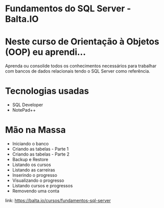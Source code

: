 # Fundamentos do SQL Server - Balta.IO

# Neste curso de Orientação à Objetos (OOP) eu aprendi...
Aprenda ou consolide todos os conhecimentos necessários para trabalhar com bancos de dados relacionais tendo o SQL Server como referência.

# Tecnologias usadas
- SQL Developer
- NotePad++

# Mão na Massa
- Iniciando o banco
- Criando as tabelas - Parte 1
- Criando as tabelas - Parte 2
- Backup e Restore
- Listando os cursos
- Listando as carreiras
- Inserindo o progresso
- Visualizando o progresso
- Listando cursos e progressos
- Removendo uma conta

link: https://balta.io/cursos/fundamentos-sql-server
